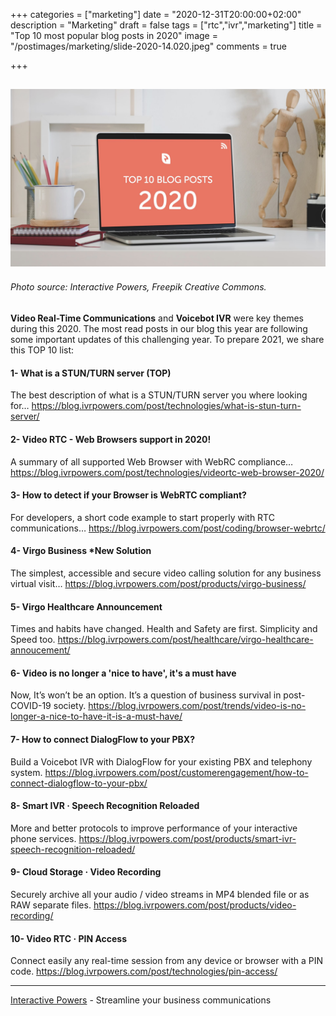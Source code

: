 +++
categories = ["marketing"]
date = "2020-12-31T20:00:00+02:00"
description = "Marketing"
draft = false
tags = ["rtc","ivr","marketing"]
title = "Top 10 most popular blog posts in 2020"
image = "/postimages/marketing/slide-2020-14.020.jpeg"
comments = true

+++

![Top 10 Blog Posts](/postimages/marketing/slide-2020-14.020.jpeg)
-------
###### Photo source: Interactive Powers, Freepik Creative Commons.

**Video Real-Time Communications** and **Voicebot IVR** were key themes during this 2020. The most read posts in our blog this year are following some important updates of this challenging year. To prepare 2021, we share this TOP 10 list:


####	1- What is a STUN/TURN server (TOP)
The best description of what is a STUN/TURN server you where looking for…
https://blog.ivrpowers.com/post/technologies/what-is-stun-turn-server/

####	2- Video RTC - Web Browsers support in 2020!
A summary of all supported Web Browser with WebRC compliance…
https://blog.ivrpowers.com/post/technologies/videortc-web-browser-2020/ 

####	3- How to detect if your Browser is WebRTC compliant?
For developers, a short code example to start properly with RTC communications…
https://blog.ivrpowers.com/post/coding/browser-webrtc/ 

####	4- Virgo Business *New Solution
The simplest, accessible and secure video calling solution for any business virtual visit…
https://blog.ivrpowers.com/post/products/virgo-business/ 

####	5- Virgo Healthcare Announcement
Times and habits have changed. Health and Safety are first. Simplicity and Speed too.
https://blog.ivrpowers.com/post/healthcare/virgo-healthcare-annoucement/

####	6- Video is no longer a 'nice to have', it's a must have
Now, It’s won’t be an option. It’s a question of business survival in post-COVID-19 society.
https://blog.ivrpowers.com/post/trends/video-is-no-longer-a-nice-to-have-it-is-a-must-have/ 

####	7- How to connect DialogFlow to your PBX?
Build a Voicebot IVR with DialogFlow for your existing PBX and telephony system.
https://blog.ivrpowers.com/post/customerengagement/how-to-connect-dialogflow-to-your-pbx/ 

####	8- Smart IVR · Speech Recognition Reloaded
More and better protocols to improve performance of your interactive phone services.
https://blog.ivrpowers.com/post/products/smart-ivr-speech-recognition-reloaded/ 

####	9- Cloud Storage · Video Recording
Securely archive all your audio / video streams in MP4 blended file or as RAW separate files.
https://blog.ivrpowers.com/post/products/video-recording/ 

####	10- Video RTC · PIN Access
Connect easily any real-time session from any device or browser with a PIN code.
https://blog.ivrpowers.com/post/technologies/pin-access/ 

---
[Interactive Powers](https://www.ivrpowers.com/) - Streamline your business communications
